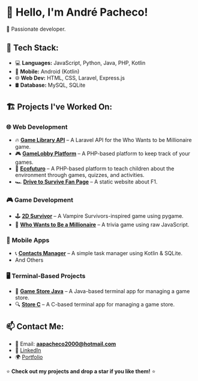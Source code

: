 # 👋 Hello, I'm André Pacheco!
🚀 Passionate developer.

## 🔧 Tech Stack:
- 💻 **Languages:** JavaScript, Python, Java, PHP, Kotlin
- 📱 **Mobile:** Android (Kotlin)
- 🌐 **Web Dev:** HTML, CSS, Laravel, Express.js
- 🛢 **Database:** MySQL, SQLite

## 🏗️ Projects I've Worked On:

### 🌐 **Web Development**
- 🔥 **[Game Library API](https://github.com/XekoJr/millionaire-api)** – A Laravel API for the Who Wants to be Millionaire game.
- 🎮 **[GameLobby Platform](https://github.com/XekoJr/gamelobby-platform)** – A PHP-based platform to keep track of your games.
- 🌱 **[Ecofuturo](https://github.com/XekoJr/ecofuturo)** – A PHP-based platform to teach children about the environment through games, quizzes, and activities.
- 🏎 **[Drive to Survive Fan Page](https://github.com/XekoJr/f1-drive-to-survive)** – A static website about F1.

### 🎮 **Game Development**
- 🕹️ **[2D Survivor](https://github.com/XekoJr/2d-survivor)** – A Vampire Survivors-inspired game using pygame.
- 🎯 **[Who Wants to Be a Millionaire](https://github.com/XekoJr/who-wants-to-be-millionaire)** – A trivia game using raw JavaScript.

### 📱 **Mobile Apps**
- 📞 **[Contacts Manager](https://github.com/XekoJr/android-apps)** – A simple task manager using Kotlin & SQLite.
- And Others

### 🖥️ **Terminal-Based Projects**
- 🏪 **[Game Store Java](https://github.com/XekoJr/game-store-java)** – A Java-based terminal app for managing a game store.
- 🔍 **[Store C](https://github.com/XekoJr/store-c)** – A C-based terminal app for managing a game store.

## 📫 Contact Me:
- 📧 Email: **aapacheco2000@hotmail.com**
- 🔗 [LinkedIn](https://www.linkedin.com/in/andrepacheco11/)
- 🌍 [Portfolio](https://xekojr.github.io/portfolio/)

⭐ **Check out my projects and drop a star if you like them!** ⭐
